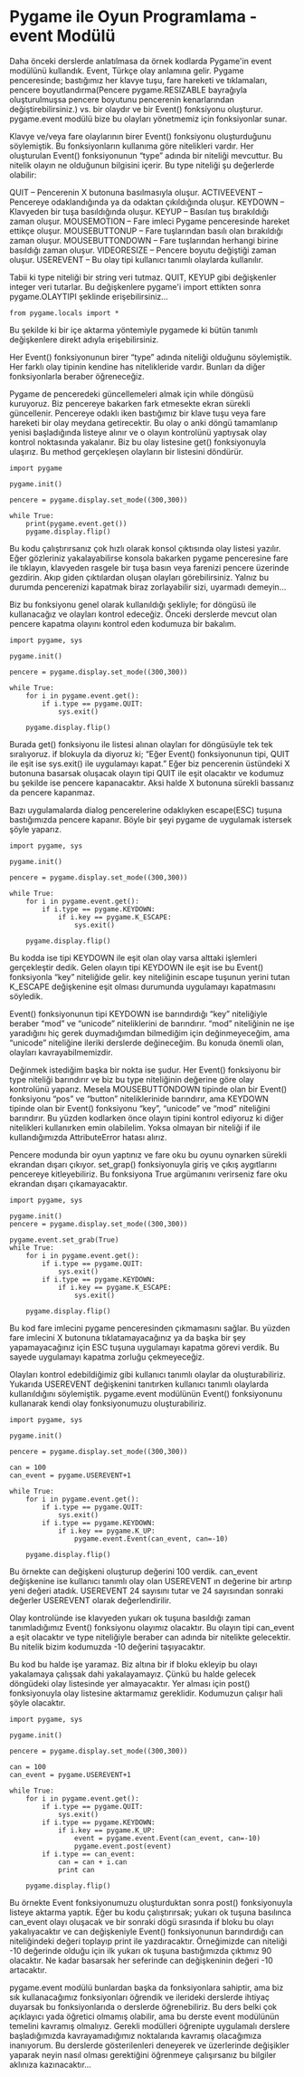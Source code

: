 # Pygame ile Oyun Programlama - event Modülü

Daha önceki derslerde anlatılmasa da örnek kodlarda Pygame'in event modülünü kullandık. Event, Türkçe olay anlamına gelir. Pygame penceresinde; bastığımız her klavye tuşu, fare hareketi ve tıklamaları, pencere boyutlandırma\(Pencere pygame.RESIZABLE bayrağıyla oluşturulmuşsa pencere boyutunu pencerenin kenarlarından değiştirebilirsiniz.\) vs. bir olaydır ve bir Event\(\) fonksiyonu oluşturur. pygame.event modülü bize bu olayları yönetmemiz için fonksiyonlar sunar.

Klavye ve/veya fare olaylarının birer Event\(\) fonksiyonu oluşturduğunu söylemiştik. Bu fonksiyonların kullanıma göre nitelikleri vardır. Her oluşturulan Event\(\) fonksiyonunun “type” adında bir niteliği mevcuttur. Bu nitelik olayın ne olduğunun bilgisini içerir. Bu type niteliği şu değerlerde olabilir:

QUIT – Pencerenin X butonuna basılmasıyla oluşur. ACTIVEEVENT – Pencereye odaklandığında ya da odaktan çıkıldığında oluşur. KEYDOWN – Klavyeden bir tuşa basıldığında oluşur. KEYUP – Basılan tuş bırakıldığı zaman oluşur. MOUSEMOTION – Fare imleci Pygame penceresinde hareket ettikçe oluşur. MOUSEBUTTONUP – Fare tuşlarından basılı olan bırakıldığı zaman oluşur. MOUSEBUTTONDOWN – Fare tuşlarından herhangi birine basıldığı zaman oluşur. VIDEORESIZE – Pencere boyutu değiştiği zaman oluşur. USEREVENT – Bu olay tipi kullanıcı tanımlı olaylarda kullanılır.

Tabii ki type niteliği bir string veri tutmaz. QUIT, KEYUP gibi değişkenler integer veri tutarlar. Bu değişkenlere pygame'i import ettikten sonra pygame.OLAYTIPI şeklinde erişebilirsiniz…

```text
from pygame.locals import *
```

Bu şekilde ki bir içe aktarma yöntemiyle pygamede ki bütün tanımlı değişkenlere direkt adıyla erişebilirsiniz.

Her Event\(\) fonksiyonunun birer “type” adında niteliği olduğunu söylemiştik. Her farklı olay tipinin kendine has nitelikleride vardır. Bunları da diğer fonksiyonlarla beraber öğreneceğiz.

Pygame de penceredeki güncellemeleri almak için while döngüsü kuruyoruz. Biz pencereye bakarken fark etmesekte ekran sürekli güncellenir. Pencereye odaklı iken bastığımız bir klave tuşu veya fare hareketi bir olay meydana getirecektir. Bu olay o anki döngü tamamlanıp yenisi başladığında listeye alınır ve o olayın kontrolünü yaptıysak olay kontrol noktasında yakalanır. Biz bu olay listesine get\(\) fonksiyonuyla ulaşırız. Bu method gerçekleşen olayların bir listesini döndürür.

```text
import pygame

pygame.init()

pencere = pygame.display.set_mode((300,300))

while True:
    print(pygame.event.get())
    pygame.display.flip()
```

Bu kodu çalıştırırsanız çok hızlı olarak konsol çıktısında olay listesi yazılır. Eğer gözleriniz yakalayabilirse konsola bakarken pygame penceresine fare ile tıklayın, klavyeden rasgele bir tuşa basın veya farenizi pencere üzerinde gezdirin. Akıp giden çıktılardan oluşan olayları görebilirsiniz. Yalnız bu durumda pencerenizi kapatmak biraz zorlayabilir sizi, uyarmadı demeyin…

Biz bu fonksiyonu genel olarak kullanıldığı şekliyle; for döngüsü ile kullanacağız ve olayları kontrol edeceğiz. Önceki derslerde mevcut olan pencere kapatma olayını kontrol eden kodumuza bir bakalım.

```text
import pygame, sys

pygame.init()

pencere = pygame.display.set_mode((300,300))

while True:
    for i in pygame.event.get():
        if i.type == pygame.QUIT:
            sys.exit()

    pygame.display.flip()
```

Burada get\(\) fonksiyonu ile listesi alınan olayları for döngüsüyle tek tek sıralıyoruz. if blokuyla da diyoruz ki; “Eğer Event\(\) fonksiyonunun tipi, QUIT ile eşit ise sys.exit\(\) ile uygulamayı kapat.” Eğer biz pencerenin üstündeki X butonuna basarsak oluşacak olayın tipi QUIT ile eşit olacaktır ve kodumuz bu şekilde ise pencere kapanacaktır. Aksi halde X butonuna sürekli bassanız da pencere kapanmaz.

Bazı uygulamalarda dialog pencerelerine odaklıyken escape\(ESC\) tuşuna bastığımızda pencere kapanır. Böyle bir şeyi pygame de uygulamak istersek şöyle yaparız.

```text
import pygame, sys

pygame.init()

pencere = pygame.display.set_mode((300,300))

while True:
    for i in pygame.event.get():
        if i.type == pygame.KEYDOWN:
            if i.key == pygame.K_ESCAPE:
                sys.exit()

    pygame.display.flip()
```

Bu kodda ise tipi KEYDOWN ile eşit olan olay varsa alttaki işlemleri gerçekleştir dedik. Gelen olayın tipi KEYDOWN ile eşit ise bu Event\(\) fonksiyonla “key” niteliğide gelir. key niteliğinin escape tuşunun yerini tutan K\_ESCAPE değişkenine eşit olması durumunda uygulamayı kapatmasını söyledik.

Event\(\) fonksiyonunun tipi KEYDOWN ise barındırdığı “key” niteliğiyle beraber “mod” ve “unicode” niteliklerini de barındırır. “mod” niteliğinin ne işe yaradığını hiç gerek duymadığımdan bilmediğim için değinmeyeceğim, ama “unicode” niteliğine ileriki derslerde değineceğim. Bu konuda önemli olan, olayları kavrayabilmemizdir.

Değinmek istediğim başka bir nokta ise şudur. Her Event\(\) fonksiyonu bir type niteliği barındırır ve biz bu type niteliğinin değerine göre olay kontrolünü yaparız. Mesela MOUSEBUTTONDOWN tipinde olan bir Event\(\) fonksiyonu “pos” ve “button” niteliklerinide barındırır, ama KEYDOWN tipinde olan bir Event\(\) fonksiyonu “key”, “unicode” ve “mod” niteliğini barındırır. Bu yüzden kodlarken önce olayın tipini kontrol ediyoruz ki diğer nitelikleri kullanırken emin olabilelim. Yoksa olmayan bir niteliği if ile kullandığımızda AttributeError hatası alırız.

Pencere modunda bir oyun yaptınız ve fare oku bu oyunu oynarken sürekli ekrandan dışarı çıkıyor. set\_grap\(\) fonksiyonuyla giriş ve çıkış aygıtlarını pencereye kitleyebiliriz. Bu fonksiyona True argümanını verirseniz fare oku ekrandan dışarı çıkamayacaktır.

```text
import pygame, sys

pygame.init()
pencere = pygame.display.set_mode((300,300))

pygame.event.set_grab(True)
while True:
    for i in pygame.event.get():
        if i.type == pygame.QUIT:
            sys.exit()
        if i.type == pygame.KEYDOWN:
            if i.key == pygame.K_ESCAPE:
                sys.exit()

    pygame.display.flip()
```

Bu kod fare imlecini pygame penceresinden çıkmamasını sağlar. Bu yüzden fare imlecini X butonuna tıklatamayacağınız ya da başka bir şey yapamayacağınız için ESC tuşuna uygulamayı kapatma görevi verdik. Bu sayede uygulamayı kapatma zorluğu çekmeyeceğiz.

Olayları kontrol edebildiğimiz gibi kullanıcı tanımlı olaylar da oluşturabiliriz. Yukarıda USEREVENT değişkenini tanıtırken kullanıcı tanımlı olaylarda kullanıldığını söylemiştik. pygame.event modülünün Event\(\) fonksiyonunu kullanarak kendi olay fonksiyonumuzu oluşturabiliriz.

```text
import pygame, sys

pygame.init()

pencere = pygame.display.set_mode((300,300))

can = 100
can_event = pygame.USEREVENT+1

while True:
    for i in pygame.event.get():
        if i.type == pygame.QUIT:
            sys.exit()
        if i.type == pygame.KEYDOWN:
            if i.key == pygame.K_UP:
                pygame.event.Event(can_event, can=-10)

    pygame.display.flip()
```

Bu örnekte can değişkeni oluşturup değerini 100 verdik. can\_event değişkenine ise kullanıcı tanımlı olay olan USEREVENT ın değerine bir artırıp yeni değeri atadık. USEREVENT 24 sayısını tutar ve 24 sayısından sonraki değerler USEREVENT olarak değerlendirilir.

Olay kontrolünde ise klavyeden yukarı ok tuşuna basıldığı zaman tanımladığımız Event\(\) fonksiyonu olayımız olacaktır. Bu olayın tipi can\_event a eşit olacaktır ve type niteliğiyle beraber can adında bir nitelikte gelecektir. Bu nitelik bizim kodumuzda -10 değerini taşıyacaktır.

Bu kod bu halde işe yaramaz. Biz altına bir if bloku ekleyip bu olayı yakalamaya çalışsak dahi yakalayamayız. Çünkü bu halde gelecek döngüdeki olay listesinde yer almayacaktır. Yer alması için post\(\) fonksiyonuyla olay listesine aktarmamız gereklidir. Kodumuzun çalışır hali şöyle olacaktır.

```text
import pygame, sys

pygame.init()

pencere = pygame.display.set_mode((300,300))

can = 100
can_event = pygame.USEREVENT+1

while True:
    for i in pygame.event.get():
        if i.type == pygame.QUIT:
            sys.exit()
        if i.type == pygame.KEYDOWN:
            if i.key == pygame.K_UP:
                event = pygame.event.Event(can_event, can=-10)
                pygame.event.post(event)
        if i.type == can_event:
            can = can + i.can
            print can

    pygame.display.flip()
```

Bu örnekte Event fonksiyonumuzu oluşturduktan sonra post\(\) fonksiyonuyla listeye aktarma yaptık. Eğer bu kodu çalıştırırsak; yukarı ok tuşuna basılınca can\_event olayı oluşacak ve bir sonraki dögü sırasında if bloku bu olayı yakalıyacaktır ve can değişkeniyle Event\(\) fonksiyonunun barındırdığı can niteliğindeki değeri toplayıp print ile yazdıracaktır. Örneğimizde can niteliği -10 değerinde olduğu için ilk yukarı ok tuşuna bastığımızda çıktımız 90 olacaktır. Ne kadar basarsak her seferinde can değişkeninin değeri -10 artacaktır.

pygame.event modülü bunlardan başka da fonksiyonlara sahiptir, ama biz sık kullanacağımız fonksiyonları öğrendik ve ilerideki derslerde ihtiyaç duyarsak bu fonksiyonlarıda o derslerde öğrenebiliriz. Bu ders belki çok açıklayıcı yada öğretici olmamış olabilir, ama bu derste event modülünün temelini kavramış olmalıyız. Gerekli modülleri öğrenipte uygulamalı derslere başladığımızda kavrayamadığımız noktalarıda kavramış olacağımıza inanıyorum. Bu derslerde gösterilenleri deneyerek ve üzerlerinde değişikler yaparak neyin nasıl olması gerektiğini öğrenmeye çalışırsanız bu bilgiler aklınıza kazınacaktır…


